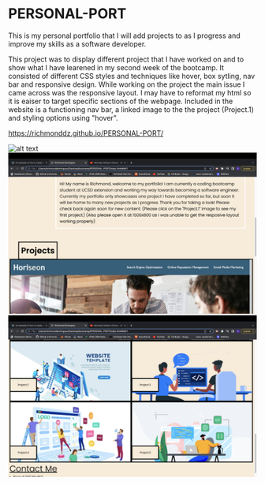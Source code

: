 # PERSONAL-PORT

This is my personal portfolio that I will add projects to as I progress and improve my skills as a software developer.

This project was to display different project that I have worked on and to show what I have learened in my second week of the bootcamp. It consisted of different CSS styles and techniques like hover, box sytling, nav bar and responsive design. While working on the project the main issue I came across was the responsive layout. I may have to reformat my html so it is eaiser to target specific sections of the webpage. Included in the website is a functioning nav bar, a linked image to the the project (Project.1) and styling options using "hover".

https://richmonddz.github.io/PERSONAL-PORT/

![alt text](https://github.com/richmonddz/PERSONAL-PORT/blob/main/images/port1.png)
![alt text](https://github.com/richmonddz/PERSONAL-PORT/blob/main/images/port2.png)
![alt text](https://github.com/richmonddz/PERSONAL-PORT/blob/main/images/port3.png)
